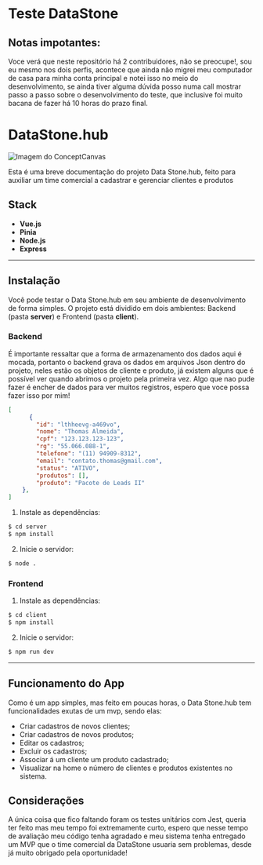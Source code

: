 # Teste DataStone
## Notas impotantes:
Voce verá que neste repositório há 2 contribuidores, não se preocupe!, sou eu mesmo nos dois perfis, acontece que ainda não migrei meu computador de casa para minha conta principal e notei isso no meio do desenvolvimento, se ainda tiver alguma dúvida posso numa call mostrar passo a passo sobre o desenvolvimento do teste, que inclusive foi muito bacana de fazer há 10 horas do prazo final.

# DataStone.hub

![Imagem do ConceptCanvas](https://uploaddeimagens.com.br/images/004/753/525/full/237shots_so.png?1709854144)

Esta é uma breve documentação do projeto Data Stone.hub, feito para auxiliar um time comercial a cadastrar e gerenciar clientes e produtos

## Stack

- **Vue.js**
- **Pinia**
- **Node.js**
- **Express**

---

## Instalação

Você pode testar o Data Stone.hub em seu ambiente de desenvolvimento de forma simples. O projeto está dividido em dois ambientes: Backend (pasta **server**) e Frontend (pasta **client**).

### Backend

É importante ressaltar que a forma de armazenamento dos dados aqui é mocada, portanto o backend grava os dados em arquivos Json dentro do projeto, neles estão os objetos de cliente e produto, já existem alguns que é possível ver quando abrimos o projeto pela primeira vez. Algo que nao pude fazer é encher de dados para ver muitos registros, espero que voce possa fazer isso por mim!

```json
[
      {
        "id": "lthheevg-a469vo",
        "nome": "Thomas Almeida",
        "cpf": "123.123.123-123",
        "rg": "55.066.088-1",
        "telefone": "(11) 94909-8312",
        "email": "contato.thomas@gmail.com",
        "status": "ATIVO",
        "produtos": [],
        "produto": "Pacote de Leads II"
    },
]

```

1. Instale as dependências:
```bash
$ cd server
$ npm install
```
2. Inicie o servidor:
```bash
$ node .
```

### Frontend
1. Instale as dependências:
```bash
$ cd client
$ npm install
```
2. Inicie o servidor:
```bash
$ npm run dev
```

----

## Funcionamento do App
Como é um app simples, mas feito em poucas horas, o Data Stone.hub tem funcionalidades exutas de um mvp, sendo elas:
- Criar cadastros de novos clientes;
- Criar cadastros de novos produtos;
- Editar os cadastros;
- Excluir os cadastros;
- Associar á um cliente um produto cadastrado;
- Visualizar na home o número de clientes e produtos existentes no sistema.

## Considerações
A única coisa que fico faltando foram os testes unitários com Jest, queria ter feito mas meu tempo foi extremamente curto, espero que nesse tempo de avaliação meu código tenha agradado e meu sistema tenha entregado um MVP que o time comercial da DataStone usuaria sem problemas, desde já muito obrigado pela oportunidade!
